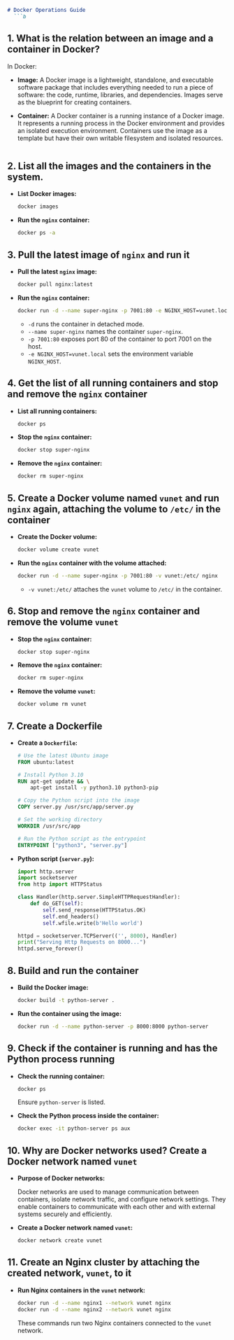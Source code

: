 ```markdown
# Docker Operations Guide
  ```b
  ```
## 1. What is the relation between an image and a container in Docker?

In Docker:
- **Image:** A Docker image is a lightweight, standalone, and executable software package that includes everything needed to run a piece of software: the code, runtime, libraries, and dependencies. Images serve as the blueprint for creating containers.
- **Container:** A Docker container is a running instance of a Docker image. It represents a running process in the Docker environment and provides an isolated execution environment. Containers use the image as a template but have their own writable filesystem and isolated resources.
  
  ```b
  ```
## 2. List all the images and the containers in the system.

- **List Docker images:**

  ```bash
  docker images
  ```

- **Run the `nginx` container:**

  ```bash
  docker ps -a
  ```

## 3. Pull the latest image of `nginx` and run it

- **Pull the latest `nginx` image:**

  ```bash
  docker pull nginx:latest
  ```

- **Run the `nginx` container:**

  ```bash
  docker run -d --name super-nginx -p 7001:80 -e NGINX_HOST=vunet.local nginx
  ```

  - `-d` runs the container in detached mode.
  - `--name super-nginx` names the container `super-nginx`.
  - `-p 7001:80` exposes port 80 of the container to port 7001 on the host.
  - `-e NGINX_HOST=vunet.local` sets the environment variable `NGINX_HOST`.

## 4. Get the list of all running containers and stop and remove the `nginx` container

- **List all running containers:**

  ```bash
  docker ps
  ```

- **Stop the `nginx` container:**

  ```bash
  docker stop super-nginx
  ```

- **Remove the `nginx` container:**

  ```bash
  docker rm super-nginx
  ```

## 5. Create a Docker volume named `vunet` and run `nginx` again, attaching the volume to `/etc/` in the container

- **Create the Docker volume:**

  ```bash
  docker volume create vunet
  ```

- **Run the `nginx` container with the volume attached:**

  ```bash
  docker run -d --name super-nginx -p 7001:80 -v vunet:/etc/ nginx
  ```

  - `-v vunet:/etc/` attaches the `vunet` volume to `/etc/` in the container.

## 6. Stop and remove the `nginx` container and remove the volume `vunet`

- **Stop the `nginx` container:**

  ```bash
  docker stop super-nginx
  ```

- **Remove the `nginx` container:**

  ```bash
  docker rm super-nginx
  ```

- **Remove the volume `vunet`:**

  ```bash
  docker volume rm vunet
  ```

## 7. Create a Dockerfile

- **Create a `Dockerfile`:**

  ```Dockerfile
  # Use the latest Ubuntu image
  FROM ubuntu:latest

  # Install Python 3.10
  RUN apt-get update && \
      apt-get install -y python3.10 python3-pip

  # Copy the Python script into the image
  COPY server.py /usr/src/app/server.py

  # Set the working directory
  WORKDIR /usr/src/app

  # Run the Python script as the entrypoint
  ENTRYPOINT ["python3", "server.py"]
  ```

- **Python script (`server.py`):**

  ```python
  import http.server
  import socketserver
  from http import HTTPStatus

  class Handler(http.server.SimpleHTTPRequestHandler):
      def do_GET(self):
          self.send_response(HTTPStatus.OK)
          self.end_headers()
          self.wfile.write(b'Hello world')

  httpd = socketserver.TCPServer(('', 8000), Handler)
  print("Serving Http Requests on 8000...")
  httpd.serve_forever()
  ```

## 8. Build and run the container

- **Build the Docker image:**

  ```bash
  docker build -t python-server .
  ```

- **Run the container using the image:**

  ```bash
  docker run -d --name python-server -p 8000:8000 python-server
  ```

## 9. Check if the container is running and has the Python process running

- **Check the running container:**

  ```bash
  docker ps
  ```

  Ensure `python-server` is listed.

- **Check the Python process inside the container:**

  ```bash
  docker exec -it python-server ps aux
  ```

## 10. Why are Docker networks used? Create a Docker network named `vunet`

- **Purpose of Docker networks:**

  Docker networks are used to manage communication between containers, isolate network traffic, and configure network settings. They enable containers to communicate with each other and with external systems securely and efficiently.

- **Create a Docker network named `vunet`:**

  ```bash
  docker network create vunet
  ```

## 11. Create an Nginx cluster by attaching the created network, `vunet`, to it

- **Run Nginx containers in the `vunet` network:**

  ```bash
  docker run -d --name nginx1 --network vunet nginx
  docker run -d --name nginx2 --network vunet nginx
  ```

  These commands run two Nginx containers connected to the `vunet` network.


```
